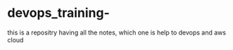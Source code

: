 # devops_training-
this is a repositry having all the notes, which one is help to devops  and aws cloud
